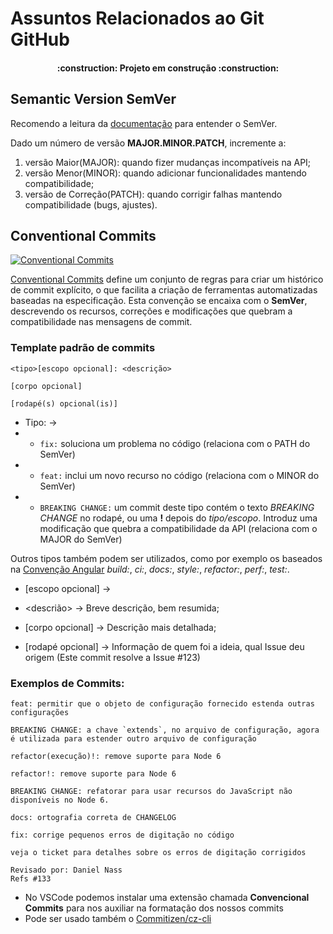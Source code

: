 # Assuntos Relacionados ao Git GitHub

<h4 align="center"> 
    :construction:  Projeto em construção  :construction:
</h4>

## Semantic Version SemVer

Recomendo a leitura da [documentação](https://semver.org/lang/pt-BR/) para entender o SemVer.


Dado um número de versão **MAJOR.MINOR.PATCH**, incremente a:

1. versão Maior(MAJOR): quando fizer mudanças incompatíveis na API;
2. versão Menor(MINOR): quando adicionar funcionalidades mantendo compatibilidade;
3. versão de Correção(PATCH): quando corrigir falhas mantendo compatibilidade (bugs, ajustes).


## Conventional Commits

[![Conventional Commits](https://img.shields.io/badge/Conventional%20Commits-1.0.0-%23FE5196?logo=conventionalcommits&logoColor=white)](https://conventionalcommits.org)

[Conventional Commits](https://www.conventionalcommits.org/en/v1.0.0/) define um conjunto de regras para criar um histórico de commit explícito, o que facilita a criação de ferramentas automatizadas baseadas na especificação. Esta convenção se encaixa com o **SemVer**, descrevendo os recursos, correções e modificações que quebram a compatibilidade nas mensagens de commit.

### Template padrão de commits
```
<tipo>[escopo opcional]: <descrição>

[corpo opcional]

[rodapé(s) opcional(is)]
```
* Tipo: -> 
* * `fix:` soluciona um problema no código (relaciona com o PATH do SemVer)
* * `feat:` inclui um novo recurso no código (relaciona com o MINOR do SemVer)
* * `BREAKING CHANGE:` um commit deste tipo contém o texto *BREAKING CHANGE* no rodapé, ou uma **!** depois do *tipo/escopo*. Introduz uma modificação que quebra a compatibilidade da API (relaciona com o MAJOR do SemVer)

Outros tipos também podem ser utilizados, como por exemplo os baseados na [Convenção Angular](https://github.com/angular/angular/blob/22b96b9/CONTRIBUTING.md#type) *build:*, *ci:*, *docs:*, *style:*, *refactor:*, *perf:*, *test:*.

* [escopo opcional] ->

* <descrião> -> Breve descrição, bem resumida;

* [corpo opcional] -> Descrição mais detalhada;

* [rodapé opcional] -> Informação de quem foi a ideia, qual Issue deu origem (Este commit resolve a Issue #123)

### Exemplos de Commits:
```
feat: permitir que o objeto de configuração fornecido estenda outras configurações

BREAKING CHANGE: a chave `extends`, no arquivo de configuração, agora é utilizada para estender outro arquivo de configuração
```
```
refactor(execução)!: remove suporte para Node 6
```
```
refactor!: remove suporte para Node 6

BREAKING CHANGE: refatorar para usar recursos do JavaScript não disponíveis no Node 6.
```
```
docs: ortografia correta de CHANGELOG
```
```
fix: corrige pequenos erros de digitação no código

veja o ticket para detalhes sobre os erros de digitação corrigidos

Revisado por: Daniel Nass
Refs #133
```

* No VSCode podemos instalar uma extensão chamada **Convencional Commits** para nos auxiliar na formatação dos nossos commits
* Pode ser usado também o [Commitizen/cz-cli](https://github.com/commitizen/cz-cli)